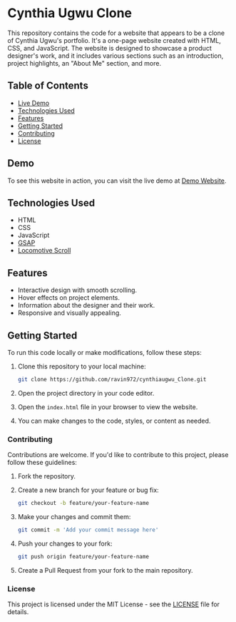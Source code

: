 # Cynthia Ugwu Clone

This repository contains the code for a website that appears to be a clone of Cynthia Ugwu's portfolio. It's a one-page website created with HTML, CSS, and JavaScript. The website is designed to showcase a product designer's work, and it includes various sections such as an introduction, project highlights, an "About Me" section, and more.

## Table of Contents

- [Live Demo](#demo)
- [Technologies Used](#technologies-used)
- [Features](#features)
- [Getting Started](#getting-started)
- [Contributing](#contributing)
- [License](#license)

## Demo

To see this website in action, you can visit the live demo at [Demo Website](https://cynthiaugwu-clone.vercel.app/).

## Technologies Used

- HTML
- CSS
- JavaScript
- [GSAP](https://greensock.com/gsap/)
- [Locomotive Scroll](https://github.com/locomotivemtl/locomotive-scroll)

## Features

- Interactive design with smooth scrolling.
- Hover effects on project elements.
- Information about the designer and their work.
- Responsive and visually appealing.

## Getting Started

To run this code locally or make modifications, follow these steps:

1. Clone this repository to your local machine:

   ```bash
   git clone https://github.com/ravin972/cynthiaugwu_Clone.git
   ```

2. Open the project directory in your code editor.

3. Open the `index.html` file in your browser to view the website.

4. You can make changes to the code, styles, or content as needed.

### Contributing

Contributions are welcome. If you'd like to contribute to this project, please follow these guidelines:

1. Fork the repository.

2. Create a new branch for your feature or bug fix:

   ```bash
   git checkout -b feature/your-feature-name
   ```

3. Make your changes and commit them:
   ```bash
   git commit -m 'Add your commit message here'
   ```
4. Push your changes to your fork:
   ```bash
   git push origin feature/your-feature-name
   ```
5. Create a Pull Request from your fork to the main repository.

### License

This project is licensed under the MIT License - see the [LICENSE](/cynthiaugwu_Clone/src/LICENSE.md) file for details.
